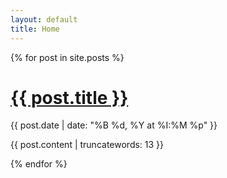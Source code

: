 ```yaml
---
layout: default
title: Home
---
```


{% for post in site.posts %}
    <h1><a href="{{ post.url }}">{{ post.title }}</a></h1>
    <p>{{ post.date | date: "%B %d, %Y at %I:%M %p" }}</p>
    <p>{{ post.content | truncatewords: 13 }}</p>
{% endfor %}
